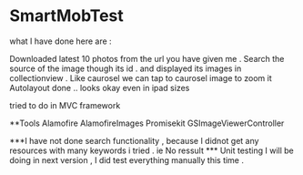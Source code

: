 # SmartMobTest

what I have done here are : 

Downloaded latest 10 photos from the url you have given me . 
Search the source of the image though its id . and displayed its images in collectionview . Like caurosel 
we can tap to caurosel image to zoom it 
Autolayout done .. looks okay even in ipad sizes


tried to do in MVC framework

**Tools 
 Alamofire 
 AlamofireImages
 Promisekit
 GSImageViewerController
 
 


***I have not done search functionality , because I didnot get any resources with many keywords i tried . ie No ressult
*** Unit testing I will be doing in next version , I did test everything manually this time . 
